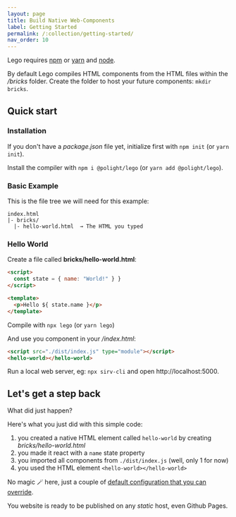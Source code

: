 ```yaml
---
layout: page
title: Build Native Web-Components
label: Getting Started
permalink: /:collection/getting-started/
nav_order: 10
---
```


Lego requires [npm](https://npmjs.com) or [yarn](https://yarnpkg.com) and [node](https://nodejs.org/).

By default Lego compiles HTML components from the HTML files within the _/bricks_ folder.
Create the folder to host your future components: `mkdir bricks`.

## Quick start

### Installation

If you don't have a _package.json_ file yet, initialize first with `npm init` (or `yarn init`).

Install the compiler with `npm i @polight/lego` (or `yarn add @polight/lego`).

### Basic Example

This is the file tree we will need for this example:

```
index.html
|- bricks/
  |- hello-world.html  → The HTML you typed
```


### Hello World

Create a file called __bricks/hello-world.html__:

```html
<script>
  const state = { name: "World!" } }
</script>

<template>
  <p>Hello ${ state.name }</p>
</template>
```

Compile with `npx lego` (or `yarn lego`)


And use you component in your _/index.html_:

```html
<script src="./dist/index.js" type="module"></script>
<hello-world></hello-world>
```

Run a local web server, eg: `npx sirv-cli` and open http://localhost:5000.


## Let's get a step back

What did just happen?

Here's what you just did with this simple code:

1. you created a native HTML element called `hello-world` by creating _bricks/hello-world.html_
2. you made it react with a `name` state property
3. you imported all components from `./dist/index.js` (well, only 1 for now)
4. you used the HTML element `<hello-world></hello-world>`

No magic 🪄 here, just a couple of [default configuration that you can override](/configuring-components/).

You website is ready to be published on any _static_ host, even Github Pages.
